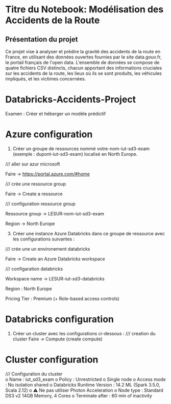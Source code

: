# Titre du Notebook: Modélisation des Accidents de la Route

## Présentation du projet 
Ce projet vise à analyser et prédire la gravité des accidents de la route en France, en utilisant des données ouvertes fournies par le site data.gouv.fr, le portail français de l'open data. L'ensemble de données se compose de quatre fichiers CSV distincts, chacun apportant des informations cruciales sur les accidents de la route, les lieux où ils se sont produits, les véhicules impliqués, et les victimes concernées.











# Databricks-Accidents-Project

Examen : Créer et héberger un modèle prédictif

# Azure configuration 

1.   Créer un groupe de ressources nommé votre-nom-iut-sd3-exam (exemple : dupont-iut-sd3-exam) localisé en North Europe.

/// aller sur azur microsoft

Faire -> https://portal.azure.com/#home

/// crée une ressource group 

Faire -> Create a ressource 

/// configuration ressource group 

Ressource group -> LESUR-nom-iut-sd3-exam

Region -> North Europe

3.  Créer une instance Azure Databricks dans ce groupe de ressource avec les configurations suivantes :

/// crée une un environement databricks  

Faire -> Create an Azure Databricks workspace

/// configaration databricks

Workspace name ->  LESUR-iut-sd3-databricks

Region : North Europe

Pricing Tier : Premium (+ Role-based access controls)



 
# Databricks configuration 


1.	Créer un cluster avec les configurations ci-dessous :
/// creation du cluster
Faire -> Compute (create compute)

# Cluster configuration 
/// Configuration du cluster   
o	Name : iut_sd3_exam
o	Policy : Unrestricted
o	Single node
o	Access mode : No isolation shared
o	Databricks Runtime Version : 14.2 ML (Spark 3.5.0, Scala 2.12)
o	⚠️ Ne pas utiliser Photon Acceleration
o	Node type : Standard DS3 v2 14GB Memory, 4 Cores
o	Terminate after : 60 min of inactivity


 






